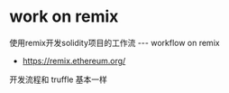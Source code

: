 # work on remix

使用remix开发solidity项目的工作流 --- workflow on remix

- https://remix.ethereum.org/

开发流程和 truffle 基本一样